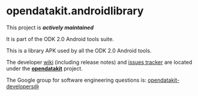 # opendatakit.androidlibrary

This project is __*actively maintained*__

It is part of the ODK 2.0 Android tools suite.

This is a library APK used by all the ODK 2.0 Android tools.

The developer [wiki](https://github.com/opendatakit/opendatakit/wiki) (including release notes) and
[issues tracker](https://github.com/opendatakit/opendatakit/issues) are located under
the [**opendatakit**](https://github.com/opendatakit/opendatakit) project.

The Google group for software engineering questions is: [opendatakit-developers@](https://groups.google.com/forum/#!forum/opendatakit-developers)

